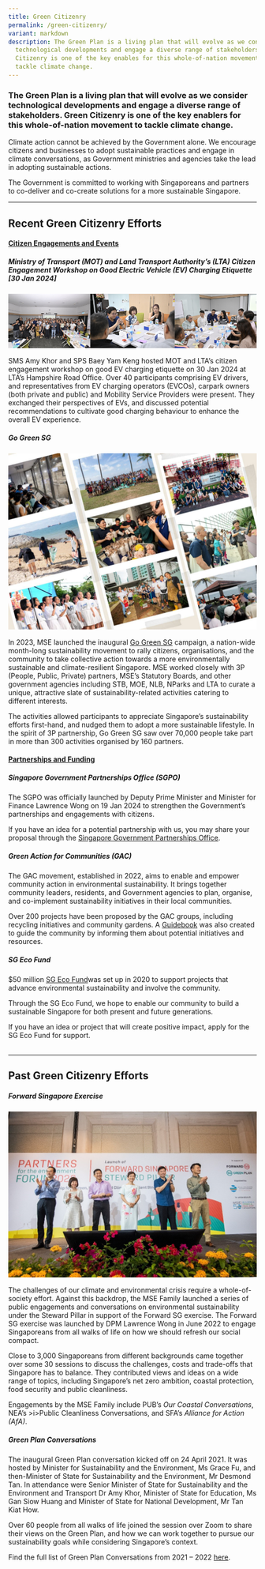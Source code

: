 ```yaml
---
title: Green Citizenry
permalink: /green-citizenry/
variant: markdown
description: The Green Plan is a living plan that will evolve as we consider
  technological developments and engage a diverse range of stakeholders. Green
  Citizenry is one of the key enables for this whole-of-nation movement to
  tackle climate change.
---
```

<h3>The Green Plan is a living plan that will evolve as we consider technological developments and engage a diverse range of stakeholders. <strong>Green Citizenry</strong> is one of the key enablers for this whole-of-nation movement to tackle climate change.</h3>
<p></p>
<p>Climate action cannot be achieved by the Government alone. We encourage
citizens and businesses to adopt sustainable practices and engage in climate
conversations, as Government ministries and agencies take the lead in adopting
sustainable actions.</p>
The Government is committed to working with Singaporeans and partners
to co-deliver and co-create solutions for a more sustainable Singapore.
<p></p><hr>
<h2>Recent Green Citizenry Efforts</h2>
<h4><u>Citizen Engagements and Events</u></h4>
<h5>Ministry of Transport (MOT) and Land Transport Authority’s (LTA) Citizen
Engagement Workshop on Good Electric Vehicle (EV) Charging Etiquette [30
Jan 2024]</h5>

![](/images/Green_Citizenry_MOT_LTA_Engagement.png)

<p>SMS Amy Khor and SPS Baey Yam Keng hosted MOT and LTA’s citizen engagement workshop on good EV charging etiquette on 30 Jan 2024 at LTA’s Hampshire Road Office. Over 40 participants comprising EV drivers, and representatives from EV charging operators (EVCOs), carpark owners (both private and public) and Mobility Service Providers were present. They exchanged their perspectives of EVs, and discussed potential recommendations to cultivate good charging behaviour to enhance the overall EV experience.</p>

<h5>Go Green SG</h5>

![](/images/Green_Citizenry___Go_Green_SG.png)

<p>In 2023, MSE launched the inaugural <a href="https://www.gogreen.gov.sg/">Go Green SG</a> campaign, a nation-wide month-long sustainability movement to rally citizens, organisations, and the community to take collective action towards a more environmentally sustainable and climate-resilient Singapore. MSE worked closely with 3P (People, Public, Private) partners, MSE’s Statutory Boards, and other government agencies including STB, MOE, NLB, NParks and LTA to curate a unique, attractive slate of sustainability-related activities catering to different interests.

The activities allowed participants to appreciate Singapore’s sustainability efforts first-hand, and nudged them to adopt a more sustainable lifestyle. In the spirit of 3P partnership, Go Green SG saw over 70,000 people take part in more than 300 activities organised by 160 partners.</p>

<h4><u>Partnerships and Funding</u></h4>
<h5>Singapore Government Partnerships Office (SGPO)</h5>
<p>The SGPO was officially launched by Deputy Prime Minister and Minister for Finance Lawrence Wong on 19 Jan 2024 to strengthen the Government’s partnerships and engagements with citizens.</p>
If you have an idea for a potential partnership with us, you may share your proposal through the
<a href="https://www.sgpo.gov.sg/take-action/proposal"> Singapore Government Partnerships Office</a>.
<h5>Green Action for Communities (GAC)</h5>
<p>The GAC movement, established in 2022, aims to enable and empower community action in environmental sustainability. It brings together community leaders, residents, and Government agencies to plan, organise, and co-implement sustainability initiatives in their local communities.</p>
<p>Over 200 projects have been proposed by the GAC groups, including recycling initiatives and community gardens. A <a href="https://file.go.gov.sg/gac.pdf">Guidebook</a> was also created to guide the community by informing them about potential initiatives and resources.</p>
<h5>SG Eco Fund</h5>
<p> $50 million <a href="https://www.mse.gov.sg/sgecofund/">SG Eco Fund</a>was set up in 2020 to support projects that advance environmental sustainability and involve the community.</p>
<p>Through the SG Eco Fund, we hope to enable our community to build a sustainable Singapore for both present and future generations.</p>
If you have an idea or project that will create positive impact, apply for the SG Eco Fund for support.

<br>
<br>

<hr>

<h2>Past Green Citizenry Efforts</h2>
<h5>Forward Singapore Exercise</h5>

![](/images/Green_Citizenry___Forward_SG.jpg)

<p>The challenges of our climate and environmental crisis require a whole-of-society effort. Against this backdrop, the MSE Family launched a series of public engagements and conversations on environmental sustainability under the Steward Pillar in support of the Forward SG exercise. The Forward SG exercise was launched by DPM Lawrence Wong in June 2022 to engage Singaporeans from all walks of life on how we should refresh our social compact.</p>
<p>Close to 3,000 Singaporeans from different backgrounds came together over some 30 sessions to discuss the challenges, costs and trade-offs that Singapore has to balance. They contributed views and ideas on a wide range of topics, including Singapore’s net zero ambition, coastal protection, food security and public cleanliness.</p>
<p>Engagements by the MSE Family include PUB’s <i>Our Coastal Conversations</i>, NEA’s &gt;i&gt;Public Cleanliness Conversations, and SFA’s <i>Alliance for Action (AfA)</i>.</p>

<h5>Green Plan Conversations</h5>
<p>The inaugural Green Plan conversation kicked off on 24 April 2021. It was hosted by Minister for Sustainability and the Environment, Ms Grace Fu, and then-Minister of State for Sustainability and the Environment, Mr Desmond Tan. In attendance were Senior Minister of State for Sustainability and the Environment and Transport Dr Amy Khor, Minister of State for Education, Ms Gan Siow Huang and Minister of State for National Development, Mr Tan Kiat How.</p>
<p>Over 60 people from all walks of life joined the session over Zoom to share their views on the Green Plan, and how we can work together to pursue our sustainability goals while considering Singapore’s context.</p>


Find the full list of Green Plan Conversations from 2021 – 2022 [here](/files/Green_Plan_Conversations.pdf).